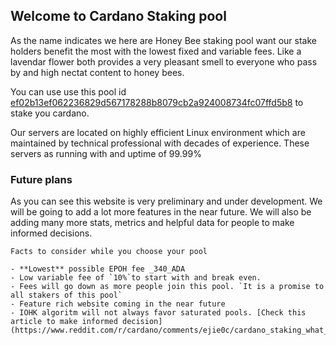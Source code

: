 ## Welcome to Cardano Staking pool

As the name indicates we here are Honey Bee staking pool want our stake holders benefit the most with the lowest fixed and variable fees. Like a lavendar flower both provides a very pleasant smell to everyone who pass by and high nectat content to honey bees.

You can use use this pool id [ef02b13ef062236829d567178288b8079cb2a924008734fc07ffd5b8](https://pooltool.io/pool/ef02b13ef062236829d567178288b8079cb2a924008734fc07ffd5b8/blocks) to stake you cardano.

Our servers are located on highly efficient Linux environment which are maintained by technical professional with decades of experience. These servers as running with and uptime of 99.99%

### Future plans

As you can see this website is very preliminary and under development. We will be going to add a lot more features in the near future. We will also be adding many more stats,  metrics and helpful data for people to make informed decisions.

```
Facts to consider while you choose your pool

- **Lowest** possible EPOH fee _340_ADA
- Low variable fee of `10%`to start with and break even.
- Fees will go down as more people join this pool. `It is a promise to all stakers of this pool`
- Feature rich website coming in the near future
- IOHK algoritm will not always favor saturated pools. [Check this article to make informed decision](https://www.reddit.com/r/cardano/comments/ejie0c/cardano_staking_what_drives_returns_how_to_pick/)
```
